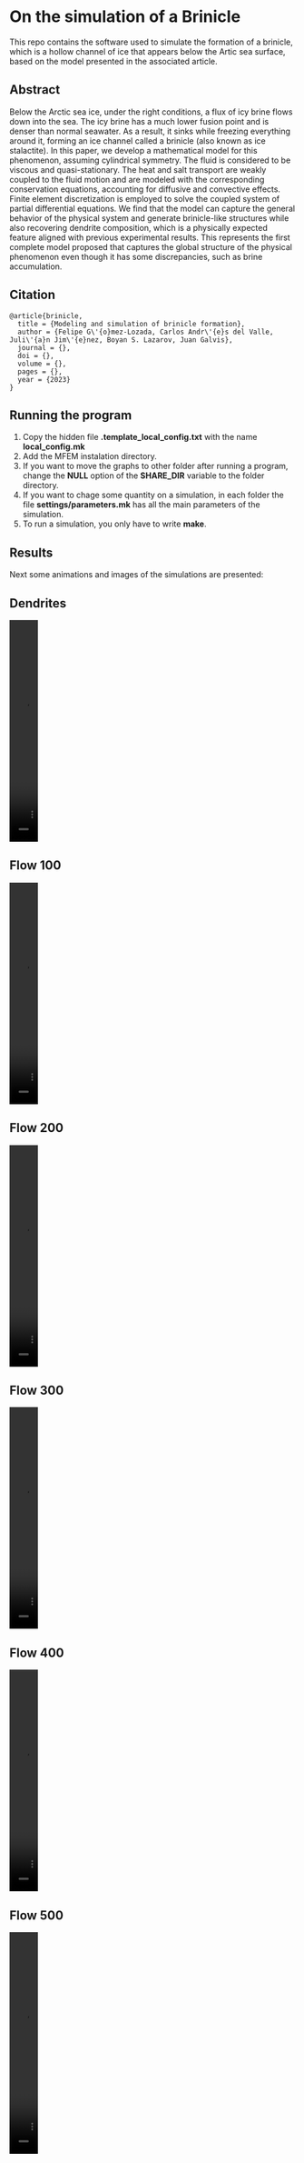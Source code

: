# On the simulation of a Brinicle

This repo contains the software used to simulate the formation of a brinicle, which is a hollow channel of ice that appears below the Artic sea surface, based on the model presented in the associated article.

## Abstract

Below the Arctic sea ice, under the right conditions, a flux of icy brine flows down into the sea. The icy brine has a much lower fusion point and is denser than normal seawater. As a result, it sinks while freezing everything around it, forming an ice channel called a brinicle (also known as ice stalactite). In this paper, we develop a mathematical model for this phenomenon, assuming cylindrical symmetry. The fluid is considered to be viscous and quasi-stationary. The heat and salt transport are weakly coupled to the fluid motion and are modeled with the corresponding conservation equations, accounting for diffusive and convective effects. Finite element discretization is employed to solve the coupled system of partial differential equations. We find that the model can capture the general behavior of the physical system and generate brinicle-like structures while also recovering dendrite composition, which is a physically expected feature aligned with previous experimental results. This represents the first complete model proposed that captures the global structure of the physical phenomenon even though it has some discrepancies, such as brine accumulation. 

## Citation

```
@article{brinicle,
  title = {Modeling and simulation of brinicle formation},
  author = {Felipe G\'{o}mez-Lozada, Carlos Andr\'{e}s del Valle, Juli\'{a}n Jim\'{e}nez, Boyan S. Lazarov, Juan Galvis},
  journal = {},
  doi = {},
  volume = {},
  pages = {},
  year = {2023}
}
```

## Running the program

1. Copy the hidden file **.template\_local\_config.txt** with the name **local\_config.mk**
2. Add the MFEM instalation directory.
3. If you want to move the graphs to other folder after running a program, change the **NULL** option of the **SHARE\_DIR** variable to the folder directory.
4. If you want to chage some quantity on a simulation, in each folder the file **settings/parameters.mk** has all the main parameters of the simulation.
5. To run a simulation, you only have to write **make**.

## Results

Next some animations and images of the simulations are presented:

## Dendrites

<video src="https://user-images.githubusercontent.com/54986485/185271529-fdf337d3-3361-4ed0-8f1a-eac4cadc60a7.mp4" width="10%" height="10%">
</video> 

## Flow 100
<video src="https://user-images.githubusercontent.com/54986485/185271226-681fc74c-a7db-4b5e-9790-d1e7c4c1296a.mp4" width="10%" height="10%"> 
</video> 
 
## Flow 200
<video src="https://user-images.githubusercontent.com/54986485/185271415-f2edc37b-a756-4234-a726-ad0b8a82e7f9.mp4" width="10%" height="10%">
</video> 
  
## Flow 300
<video src="https://user-images.githubusercontent.com/54986485/185271429-3243bbc5-0ce5-4ef6-bdf6-2805222591be.mp4" width="10%" height="10%">
</video> 
   
## Flow 400
<video src="https://user-images.githubusercontent.com/54986485/185271475-5568f7e9-41b8-4845-baa0-a9e1fb274138.mp4" width="10%" height="10%">
</video> 

## Flow 500
<video src="https://user-images.githubusercontent.com/54986485/185271478-6495e560-097d-4d6d-b831-bd55e1cf0466.mp4" width="10%" height="10%">
</video> 
